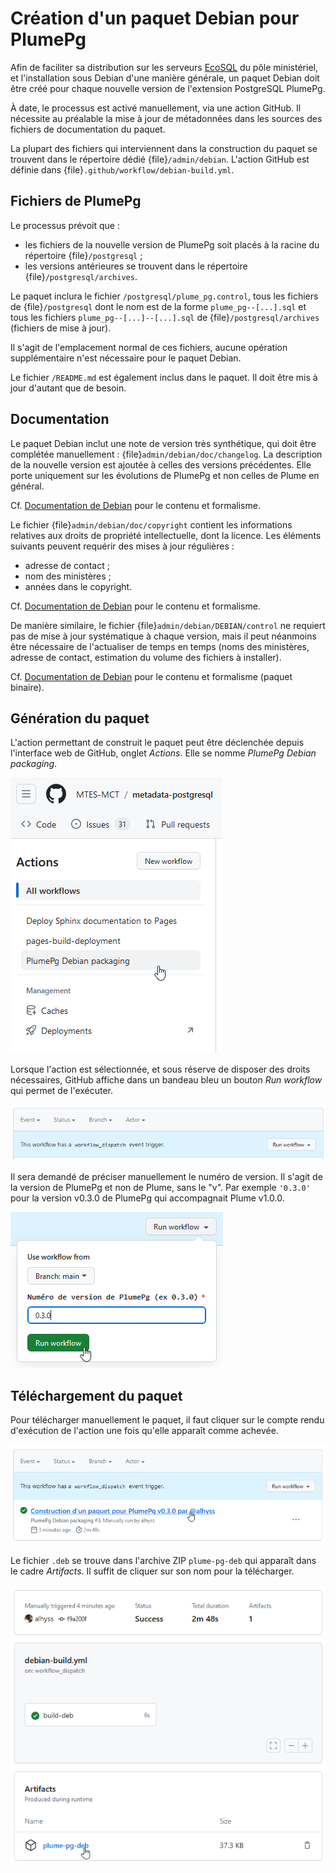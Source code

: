 # Création d'un paquet Debian pour PlumePg

Afin de faciliter sa distribution sur les serveurs [EcoSQL](https://spote.developpement-durable.gouv.fr/offre/ecosql-postgresql) du pôle ministériel, et l'installation sous Debian d'une manière générale, un paquet Debian doit être créé pour chaque nouvelle version de l'extension PostgreSQL PlumePg.

À date, le processus est activé manuellement, via une action GitHub. Il nécessite au préalable la mise à jour de métadonnées dans les sources des fichiers de documentation du paquet.

La plupart des fichiers qui interviennent dans la construction du paquet se trouvent dans le répertoire dédié {file}`/admin/debian`. L'action GitHub est définie dans {file}`.github/workflow/debian-build.yml`.

## Fichiers de PlumePg

Le processus prévoit que :
- les fichiers de la nouvelle version de PlumePg soit placés à la racine du répertoire {file}`/postgresql` ;
- les versions antérieures se trouvent dans le répertoire {file}`/postgresql/archives`.

Le paquet inclura le fichier `/postgresql/plume_pg.control`, tous les fichiers de {file}`/postgresql` dont le nom est de la forme `plume_pg--[...].sql` et tous les fichiers `plume_pg--[...]--[...].sql` de {file}`/postgresql/archives` (fichiers de mise à jour).

Il s'agit de l'emplacement normal de ces fichiers, aucune opération supplémentaire n'est nécessaire pour le paquet Debian.

Le fichier `/README.md` est également inclus dans le paquet. Il doit être mis à jour d'autant que de besoin.

## Documentation

Le paquet Debian inclut une note de version très synthétique, qui doit être complétée manuellement : {file}`admin/debian/doc/changelog`. La description de la nouvelle version est ajoutée à celles des versions précédentes. Elle porte uniquement sur les évolutions de PlumePg et non celles de Plume en général.

Cf. [Documentation de Debian](https://www.debian.org/doc/debian-policy/ch-source.html#s-dpkgchangelog) pour le contenu et formalisme.

Le fichier {file}`admin/debian/doc/copyright` contient les informations relatives aux droits de propriété intellectuelle, dont la licence. Les éléments suivants peuvent requérir des mises à jour régulières :
* adresse de contact ;
* nom des ministères ;
* années dans le copyright.

Cf. [Documentation de Debian](https://www.debian.org/doc/packaging-manuals/copyright-format/1.0/) pour le contenu et formalisme.

De manière similaire, le fichier {file}`admin/debian/DEBIAN/control` ne requiert pas de mise à jour systématique à chaque version, mais il peut néanmoins être nécessaire de l'actualiser de temps en temps (noms des ministères, adresse de contact, estimation du volume des fichiers à installer).

Cf. [Documentation de Debian](https://www.debian.org/doc/debian-policy/ch-controlfields) pour le contenu et formalisme (paquet binaire).

## Génération du paquet

L'action permettant de construit le paquet peut être déclenchée depuis l'interface web de GitHub, onglet *Actions*. Elle se nomme *PlumePg Debian packaging*.

![Select action](./img/debian_packaging_select_action.png)

Lorsque l'action est sélectionnée, et sous réserve de disposer des droits nécessaires, GitHub affiche dans un bandeau bleu un bouton *Run workflow* qui permet de l'exécuter.

![Run workflow](./img/debian_packaging_workflow_dispatch.png)

Il sera demandé de préciser manuellement le numéro de version. Il s'agit de la version de PlumePg et non de Plume, sans le "v". Par exemple `'0.3.0'` pour la version v0.3.0 de PlumePg qui accompagnait Plume v1.0.0.

![Workflow parameter](./img/debian_packaging_run_parameter.png)

## Téléchargement du paquet

Pour télécharger manuellement le paquet, il faut cliquer sur le compte rendu d'exécution de l'action une fois qu'elle apparaît comme achevée. 

![View workflow run](./img/debian_packaging_view_workflow_run.png)

Le fichier `.deb` se trouve dans l'archive ZIP `plume-pg-deb` qui apparaît dans le cadre *Artifacts*. Il suffit de cliquer sur son nom pour la télécharger.

![Workflow run result](./img/debian_packaging_workflow_run_result.png)
